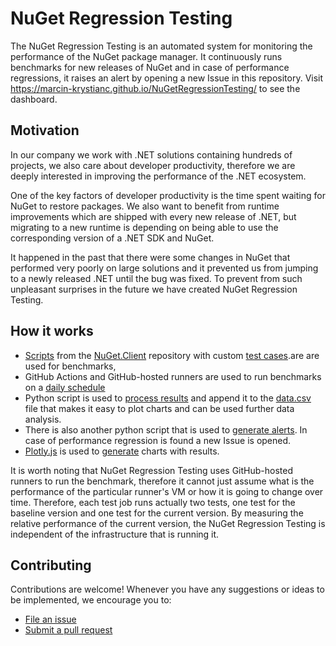 # NuGet Regression Testing
The NuGet Regression Testing is an automated system for monitoring the performance of the NuGet package manager.
It continuously runs benchmarks for new releases of NuGet and in case of performance regressions, it raises an alert by opening a new Issue in this repository.
Visit https://marcin-krystianc.github.io/NuGetRegressionTesting/ to see the dashboard.

## Motivation
In our company we work with .NET solutions containing hundreds of projects, we also care about developer productivity, therefore we are deeply interested in improving the performance of the .NET ecosystem.

One of the key factors of developer productivity is the time spent waiting for NuGet to restore packages. We also want to benefit from runtime improvements which are shipped with every new release of .NET, but migrating to a new runtime is depending on being able to use the corresponding version of a .NET SDK and NuGet.

It happened in the past that there were some changes in NuGet that performed very poorly on large solutions and it prevented us from jumping to a newly released .NET until the bug was fixed. To prevent from such unpleasant surprises in the future we have created NuGet Regression Testing.

## How it works
- [Scripts](https://github.com/NuGet/NuGet.Client/tree/dev/scripts/perftests) from the [NuGet.Client](https://github.com/NuGet/NuGet.Client) repository with custom [test cases](https://github.com/marcin-krystianc/NuGetRegressionTesting/tree/master/scripts/perftests/testCases).are are used for benchmarks, 
- GitHub Actions and GitHub-hosted runners are used to run benchmarks on a [daily schedule](https://github.com/marcin-krystianc/NuGetRegressionTesting/blob/master/.github/workflows/benchmarks.yml)
- Python script is used to [process results](https://github.com/marcin-krystianc/NuGetRegressionTesting/blob/master/process_results.py) and append it to the [data.csv](https://github.com/marcin-krystianc/NuGetRegressionTesting/blob/master/data.csv) file that makes it easy to plot charts and can be used further data analysis.
- There is also another python script that is used to [generate alerts](https://github.com/marcin-krystianc/NuGetRegressionTesting/blob/master/generate_alert.py). In case of performance regression is found a new Issue is opened.
- [Plotly.js](https://plotly.com/javascript/) is used to [generate](https://github.com/marcin-krystianc/NuGetRegressionTesting/blob/master/_site/index.html) charts with results.

It is worth noting that NuGet Regression Testing uses GitHub-hosted runners to run the benchmark, therefore it cannot just assume what is the performance of the particular runner's VM or how it is going to change over time. Therefore, each test job runs actually two tests, one test for the baseline version and one test for the current version. By measuring the relative performance of the current version, the NuGet Regression Testing is independent of the infrastructure that is running it.

## Contributing
Contributions are welcome! Whenever you have any suggestions or ideas to be implemented, we encourage you to:

* [File an issue](https://github.com/marcin-krystianc/NuGetRegressionTesting/issues/new/choose)
* [Submit a pull request](https://github.com/marcin-krystianc/NuGetRegressionTesting/pulls)
